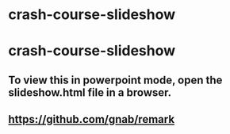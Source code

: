 # crash-course-slideshow

# crash-course-slideshow

## To view this in powerpoint mode, open the slideshow.html file in a browser. 

## https://github.com/gnab/remark
